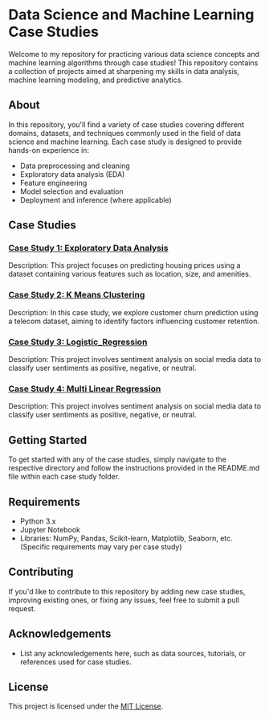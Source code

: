 # Data Science and Machine Learning Case Studies

Welcome to my repository for practicing various data science concepts and machine learning algorithms through case studies! This repository contains a collection of projects aimed at sharpening my skills in data analysis, machine learning modeling, and predictive analytics.

## About

In this repository, you'll find a variety of case studies covering different domains, datasets, and techniques commonly used in the field of data science and machine learning. Each case study is designed to provide hands-on experience in:

- Data preprocessing and cleaning
- Exploratory data analysis (EDA)
- Feature engineering
- Model selection and evaluation
- Deployment and inference (where applicable)


## Case Studies

### [Case Study 1: Exploratory Data Analysis](link_to_case_study_1)

Description: This project focuses on predicting housing prices using a dataset containing various features such as location, size, and amenities.

### [Case Study 2: K Means Clustering](link_to_case_study_2)

Description: In this case study, we explore customer churn prediction using a telecom dataset, aiming to identify factors influencing customer retention.

### [Case Study 3: Logistic_Regression](link_to_case_study_3)

Description: This project involves sentiment analysis on social media data to classify user sentiments as positive, negative, or neutral.

### [Case Study 4: Multi Linear Regression](link_to_case_study_3)

Description: This project involves sentiment analysis on social media data to classify user sentiments as positive, negative, or neutral.

## Getting Started

To get started with any of the case studies, simply navigate to the respective directory and follow the instructions provided in the README.md file within each case study folder.

## Requirements

- Python 3.x
- Jupyter Notebook
- Libraries: NumPy, Pandas, Scikit-learn, Matplotlib, Seaborn, etc. (Specific requirements may vary per case study)

## Contributing

If you'd like to contribute to this repository by adding new case studies, improving existing ones, or fixing any issues, feel free to submit a pull request.

## Acknowledgements

- List any acknowledgements here, such as data sources, tutorials, or references used for case studies.

## License

This project is licensed under the [MIT License](LICENSE).


